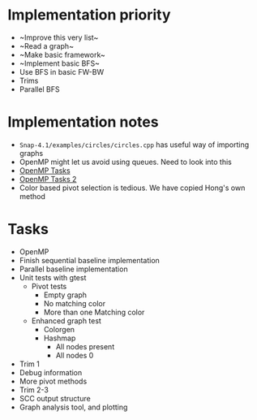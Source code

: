 # Implementation priority
* ~Improve this very list~
* ~Read a graph~
* ~Make basic framework~
* ~Implement basic BFS~
* Use BFS in basic FW-BW
* Trims
* Parallel BFS

# Implementation notes
* `Snap-4.1/examples/circles/circles.cpp` has useful way of importing graphs
* OpenMP might let us avoid using queues. Need to look into this
* [OpenMP Tasks](http://pages.tacc.utexas.edu/~eijkhout/pcse/html/omp-task.html)
* [OpenMP Tasks 2](https://openmp.org/wp-content/uploads/sc13.tasking.ruud.pdf)
* Color based pivot selection is tedious. We have copied Hong's own method

# Tasks
* OpenMP
* Finish sequential baseline implementation
* Parallel baseline implementation
* Unit tests with gtest
    * Pivot tests
        * Empty graph
        * No matching color
        * More than one Matching color
    * Enhanced graph test
        * Colorgen
        * Hashmap
            * All nodes present
            * All nodes 0
* Trim 1
* Debug information
* More pivot methods
* Trim 2-3
* SCC output structure
* Graph analysis tool, and plotting
